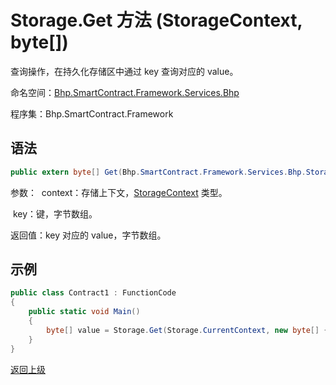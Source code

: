 # Storage.Get 方法 (StorageContext, byte[])

查询操作，在持久化存储区中通过 key 查询对应的 value。

命名空间：[Bhp.SmartContract.Framework.Services.Bhp](../../bhp.md)

程序集：Bhp.SmartContract.Framework

## 语法

```c#
public extern byte[] Get(Bhp.SmartContract.Framework.Services.Bhp.StorageContext context, byte[] key)
```

参数：
​	context：存储上下文，[StorageContext](../StorageContext.md) 类型。

​	key：键，字节数组。

返回值：key 对应的 value，字节数组。

## 示例

```c#
public class Contract1 : FunctionCode
{
    public static void Main()
    {
        byte[] value = Storage.Get(Storage.CurrentContext, new byte[] { 0 });
    }
}
```



[返回上级](../Storage.md)
